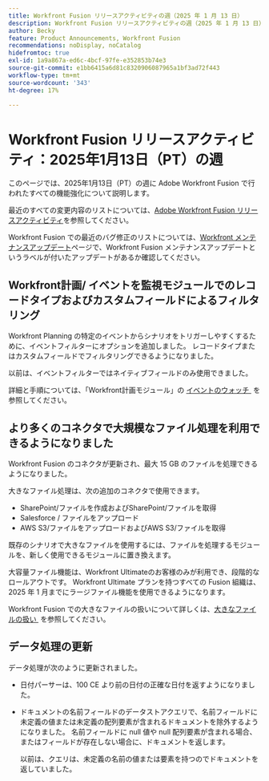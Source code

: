 ```yaml
---
title: Workfront Fusion リリースアクティビティの週（2025 年 1 月 13 日）
description: Workfront Fusion リリースアクティビティの週（2025 年 1 月 13 日）
author: Becky
feature: Product Announcements, Workfront Fusion
recommendations: noDisplay, noCatalog
hidefromtoc: true
exl-id: 1a9a867a-ed6c-4bcf-97fe-e352853b74e3
source-git-commit: e1bb6415a6d81c8320906087965a1bf3ad72f443
workflow-type: tm+mt
source-wordcount: '343'
ht-degree: 17%

---
```


# Workfront Fusion リリースアクティビティ：2025年1月13日（PT）の週

このページでは、2025年1月13日（PT）の週に Adobe Workfront Fusion で行われたすべての機能強化について説明します。

最近のすべての変更内容のリストについては、[Adobe Workfront Fusion リリースアクティビティ](/help/workfront-fusion/fusion-product-releases/fusion-release-activity.md)を参照してください。

Workfront Fusion での最近のバグ修正のリストについては、[Workfront メンテナンスアップデート](https://experienceleague.adobe.com/ja/docs/workfront-known-issues/releases/current-updates)ページで、Workfront Fusion メンテナンスアップデートというラベルが付いたアップデートがあるか確認してください。

## Workfront計画/ イベントを監視モジュールでのレコードタイプおよびカスタムフィールドによるフィルタリング

Workfront Planning の特定のイベントからシナリオをトリガーしやすくするために、イベントフィルターにオプションを追加しました。 レコードタイプまたはカスタムフィールドでフィルタリングできるようになりました。

以前は、イベントフィルターではネイティブフィールドのみ使用できました。

詳細と手順については、「Workfront計画モジュール」の [&#x200B; イベントのウォッチ &#x200B;](/help/workfront-fusion/references/apps-and-modules/adobe-connectors/workfront-planning-modules.md#watch-events) を参照してください。

## より多くのコネクタで大規模なファイル処理を利用できるようになりました

Workfront Fusion のコネクタが更新され、最大 15 GB のファイルを処理できるようになりました。

大きなファイル処理は、次の追加のコネクタで使用できます。

* SharePoint/ファイルを作成およびSharePoint/ファイルを取得
* Salesforce / ファイルをアップロード
* AWS S3/ファイルをアップロードおよびAWS S3/ファイルを取得

既存のシナリオで大きなファイルを使用するには、ファイルを処理するモジュールを、新しく使用できるモジュールに置き換えます。

大容量ファイル機能は、Workfront Ultimateのお客様のみが利用でき、段階的なロールアウトです。 Workfront Ultimate プランを持つすべての Fusion 組織は、2025 年 1 月までにラージファイル機能を使用できるようになります。

Workfront Fusion での大きなファイルの扱いについて詳しくは、[&#x200B; 大きなファイルの扱い &#x200B;](/help/workfront-fusion/references/scenarios/fusion-large-files.md) を参照してください。


## データ処理の更新

データ処理が次のように更新されました。

* 日付パーサーは、100 CE より前の日付の正確な日付を返すようになりました。
* ドキュメントの名前フィールドのデータストアクエリで、名前フィールドに未定義の値または未定義の配列要素が含まれるドキュメントを除外するようになりました。 名前フィールドに null 値や null 配列要素が含まれる場合、またはフィールドが存在しない場合に、ドキュメントを返します。

  以前は、クエリは、未定義の名前の値または要素を持つのでドキュメントを返していました。


